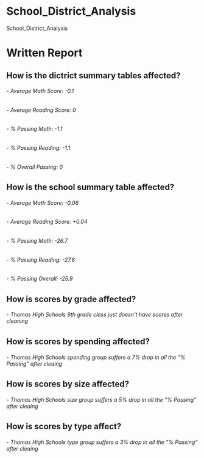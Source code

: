 # School_District_Analysis
School_District_Analysis

# Written Report
## How is the dictrict summary tables affected?
###### - Average Math Score: -0.1
###### - Average Reading Score: 0
###### - % Passing Math: -1.1
###### - % Passing Reading: -1.1
###### - % Overall Passing: 0
## How is the school summary table affected?
###### - Average Math Score: -0.06
###### - Average Reading Score: +0.04
###### - % Passing Math: -26.7
###### - % Passing Reading: -27.6
###### - % Passing Overall: -25.9
## How is scores by grade affected?
###### - Thomas High Schools 9th grade class just doesn't have scores after cleaning
## How is scores by spending affected?
###### - Thomas High Schools spending group suffers a 7% drop in all the "% Passing" after cleaing
## How is scores by size affected?
######  - Thomas High Schools size group suffers a 5% drop in all the "% Passing" after cleaing
## How is scores by type affect?
###### - Thomas High Schools type group suffers a 3% drop in all the "% Passing" after cleaing